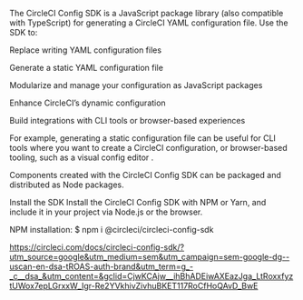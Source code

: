 The CircleCI Config SDK
 is a JavaScript package library (also compatible with TypeScript) for generating a CircleCI YAML configuration file. Use the SDK to:

Replace writing YAML configuration files

Generate a static YAML configuration file

Modularize and manage your configuration as JavaScript packages

Enhance CircleCI’s dynamic configuration

Build integrations with CLI tools or browser-based experiences

For example, generating a static configuration file can be useful for CLI tools where you want to create a CircleCI configuration, or browser-based tooling, such as a visual config editor
.

Components created with the CircleCI Config SDK can be packaged and distributed as Node packages.

Install the SDK
Install the CircleCI Config SDK with NPM or Yarn, and include it in your project via Node.js or the browser.

NPM installation: $ npm i @circleci/circleci-config-sdk

https://circleci.com/docs/circleci-config-sdk/?utm_source=google&utm_medium=sem&utm_campaign=sem-google-dg--uscan-en-dsa-tROAS-auth-brand&utm_term=g_-_c__dsa_&utm_content=&gclid=CjwKCAjw__ihBhADEiwAXEazJga_LtRoxxfyztUWox7epLGrxxW_Igr-Re2YVkhivZivhuBKET117RoCfHoQAvD_BwE
